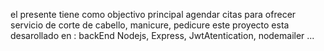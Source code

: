 el presente tiene como objectivo principal agendar citas para ofrecer  servicio de corte de cabello,
manicure, pedicure
este proyecto esta desarollado en :
backEnd
Nodejs, Express, JwtAtentication, nodemailer ...
